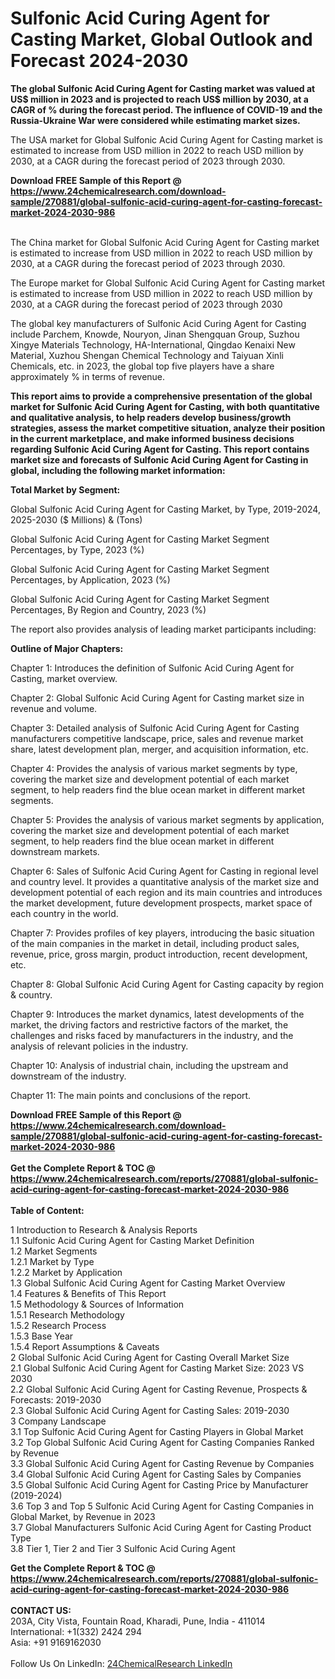 <h1>Sulfonic Acid Curing Agent for Casting Market, Global Outlook and Forecast 2024-2030</h1><p><strong>The global Sulfonic Acid Curing Agent for Casting market was valued at US$ million in 2023 and is projected to reach US$ million by 2030, at a CAGR of % during the forecast period. The influence of COVID-19 and the Russia-Ukraine War were considered while estimating market sizes.</strong></p><p>
</p><p>The USA market for Global Sulfonic Acid Curing Agent for Casting market is estimated to increase from USD million in 2022 to reach USD million by 2030, at a CAGR during the forecast period of 2023 through 2030.</p><div><b>Download FREE Sample of this Report @ 
            <a href="https://www.24chemicalresearch.com/download-sample/270881/global-sulfonic-acid-curing-agent-for-casting-forecast-market-2024-2030-986">
            https://www.24chemicalresearch.com/download-sample/270881/global-sulfonic-acid-curing-agent-for-casting-forecast-market-2024-2030-986</a></b></div><br><p>
</p><p>The China market for Global Sulfonic Acid Curing Agent for Casting market is estimated to increase from USD million in 2022 to reach USD million by 2030, at a CAGR during the forecast period of 2023 through 2030.</p><p>
</p><p>The Europe market for Global Sulfonic Acid Curing Agent for Casting market is estimated to increase from USD million in 2022 to reach USD million by 2030, at a CAGR during the forecast period of 2023 through 2030</p><p>
</p><p>The global key manufacturers of Sulfonic Acid Curing Agent for Casting include Parchem, Knowde, Nouryon, Jinan Shengquan Group, Suzhou Xingye Materials Technology, HA-International, Qingdao Kenaixi New Material, Xuzhou Shengan Chemical Technology and Taiyuan Xinli Chemicals, etc. in 2023, the global top five players have a share approximately % in terms of revenue.</p><p>
<strong>This report aims to provide a comprehensive presentation of the global market for Sulfonic Acid Curing Agent for Casting, with both quantitative and qualitative analysis, to help readers develop business/growth strategies, assess the market competitive situation, analyze their position in the current marketplace, and make informed business decisions regarding Sulfonic Acid Curing Agent for Casting. This report contains market size and forecasts of Sulfonic Acid Curing Agent for Casting in global, including the following market information:</strong></p><p>
</p><p>
<strong>Total Market by Segment:</strong></p><p>
Global Sulfonic Acid Curing Agent for Casting Market, by Type, 2019-2024, 2025-2030 ($ Millions) &amp; (Tons)</p><p>
Global Sulfonic Acid Curing Agent for Casting Market Segment Percentages, by Type, 2023 (%)</p><p>
</p><p>
Global Sulfonic Acid Curing Agent for Casting Market Segment Percentages, by Application, 2023 (%)</p><p>
</p><p>
Global Sulfonic Acid Curing Agent for Casting Market Segment Percentages, By Region and Country, 2023 (%)</p><p>
</p><p>
The report also provides analysis of leading market participants including:</p><p>
</p><p>
</p><p>
</p><p><strong>Outline of Major Chapters:</strong></p><p>
Chapter 1: Introduces the definition of Sulfonic Acid Curing Agent for Casting, market overview.</p><p>
Chapter 2: Global Sulfonic Acid Curing Agent for Casting market size in revenue and volume.</p><p>
Chapter 3: Detailed analysis of Sulfonic Acid Curing Agent for Casting manufacturers competitive landscape, price, sales and revenue market share, latest development plan, merger, and acquisition information, etc.</p><p>
Chapter 4: Provides the analysis of various market segments by type, covering the market size and development potential of each market segment, to help readers find the blue ocean market in different market segments.</p><p>
Chapter 5: Provides the analysis of various market segments by application, covering the market size and development potential of each market segment, to help readers find the blue ocean market in different downstream markets.</p><p>
Chapter 6: Sales of Sulfonic Acid Curing Agent for Casting in regional level and country level. It provides a quantitative analysis of the market size and development potential of each region and its main countries and introduces the market development, future development prospects, market space of each country in the world.</p><p>
Chapter 7: Provides profiles of key players, introducing the basic situation of the main companies in the market in detail, including product sales, revenue, price, gross margin, product introduction, recent development, etc.</p><p>
Chapter 8: Global Sulfonic Acid Curing Agent for Casting capacity by region &amp; country.</p><p>
Chapter 9: Introduces the market dynamics, latest developments of the market, the driving factors and restrictive factors of the market, the challenges and risks faced by manufacturers in the industry, and the analysis of relevant policies in the industry.</p><p>
Chapter 10: Analysis of industrial chain, including the upstream and downstream of the industry.</p><p>
Chapter 11: The main points and conclusions of the report.</p><div><b>Download FREE Sample of this Report @ 
            <a href="https://www.24chemicalresearch.com/download-sample/270881/global-sulfonic-acid-curing-agent-for-casting-forecast-market-2024-2030-986">
            https://www.24chemicalresearch.com/download-sample/270881/global-sulfonic-acid-curing-agent-for-casting-forecast-market-2024-2030-986</a></b></div><br><div><b>Get the Complete Report & TOC @ 
            <a href="https://www.24chemicalresearch.com/reports/270881/global-sulfonic-acid-curing-agent-for-casting-forecast-market-2024-2030-986">
            https://www.24chemicalresearch.com/reports/270881/global-sulfonic-acid-curing-agent-for-casting-forecast-market-2024-2030-986</a></b></div><br>
            <b>Table of Content:</b><p>1 Introduction to Research & Analysis Reports<br />
    1.1 Sulfonic Acid Curing Agent for Casting Market Definition<br />
    1.2 Market Segments<br />
        1.2.1 Market by Type<br />
        1.2.2 Market by Application<br />
    1.3 Global Sulfonic Acid Curing Agent for Casting Market Overview<br />
    1.4 Features & Benefits of This Report<br />
    1.5 Methodology & Sources of Information<br />
        1.5.1 Research Methodology<br />
        1.5.2 Research Process<br />
        1.5.3 Base Year<br />
        1.5.4 Report Assumptions & Caveats<br />
2 Global Sulfonic Acid Curing Agent for Casting Overall Market Size<br />
    2.1 Global Sulfonic Acid Curing Agent for Casting Market Size: 2023 VS 2030<br />
    2.2 Global Sulfonic Acid Curing Agent for Casting Revenue, Prospects & Forecasts: 2019-2030<br />
    2.3 Global Sulfonic Acid Curing Agent for Casting Sales: 2019-2030<br />
3 Company Landscape<br />
    3.1 Top Sulfonic Acid Curing Agent for Casting Players in Global Market<br />
    3.2 Top Global Sulfonic Acid Curing Agent for Casting Companies Ranked by Revenue<br />
    3.3 Global Sulfonic Acid Curing Agent for Casting Revenue by Companies<br />
    3.4 Global Sulfonic Acid Curing Agent for Casting Sales by Companies<br />
    3.5 Global Sulfonic Acid Curing Agent for Casting Price by Manufacturer (2019-2024)<br />
    3.6 Top 3 and Top 5 Sulfonic Acid Curing Agent for Casting Companies in Global Market, by Revenue in 2023<br />
    3.7 Global Manufacturers Sulfonic Acid Curing Agent for Casting Product Type<br />
    3.8 Tier 1, Tier 2 and Tier 3 Sulfonic Acid Curing Agent </p><div><b>Get the Complete Report & TOC @ 
            <a href="https://www.24chemicalresearch.com/reports/270881/global-sulfonic-acid-curing-agent-for-casting-forecast-market-2024-2030-986">
            https://www.24chemicalresearch.com/reports/270881/global-sulfonic-acid-curing-agent-for-casting-forecast-market-2024-2030-986</a></b></div><br><b>CONTACT US:</b><br>
            203A, City Vista, Fountain Road, Kharadi, Pune, India - 411014<br>
            International: +1(332) 2424 294<br>
            Asia: +91 9169162030 <br><br>
            Follow Us On LinkedIn: <a href="https://www.linkedin.com/company/24chemicalresearch/">24ChemicalResearch LinkedIn</a>
